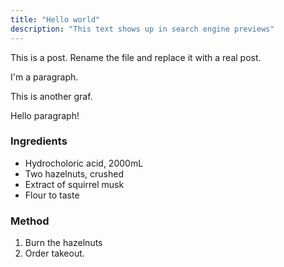 ```yaml
---
title: "Hello world"
description: "This text shows up in search engine previews"
---
```


This is a post. Rename the file and replace it with a real post.

I'm a paragraph.

This is another graf.

Hello paragraph!


### Ingredients

- Hydrocholoric acid, 2000mL
- Two hazelnuts, crushed
- Extract of squirrel musk
- Flour to taste

### Method
1. Burn the hazelnuts
2. Order takeout.
